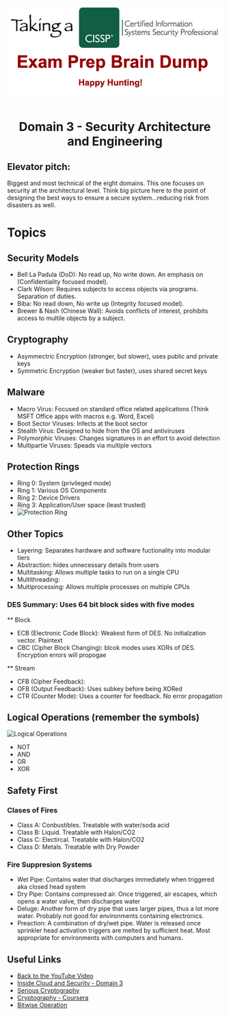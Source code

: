 ![Logo](https://github.com/n1cfury/takinacissp/blob/master/branding.png?raw=true)

# <p align=center>Domain 3 - Security Architecture and Engineering</p>

## Elevator pitch: 
Biggest and most technical of the eight domains. This one focuses on security at the architectural level. Think big picture here to the point of designing the best ways to ensure a secure system...reducing risk from disasters as well.


# Topics

## Security Models
- Bell La Padula (DoD): No read up, No write down. An emphasis on (Confidentiality focused model).
- Clark Wilson: Requires subjects to access objects via programs. Separation of duties.
- Biba: No read down, No write up (Integrity focused model).
- Brewer & Nash (Chinese Wall): Avoids conflicts of interest, prohibits access to multile objects by a subject.

## Cryptography
- Asymmectric Encryption (stronger, but slower), uses public and private keys
- Symmetric Encryption (weaker but faster), uses shared secret keys

## Malware
- Macro Virus: Focused on standard office related applications (Think MSFT Office apps with macros e.g. Word, Excel)
- Boot Sector Viruses: Infects at the boot sector
- Stealth Virus: Designed to hide from the OS and antiviruses
- Polymorphic Viruses: Changes signatures in an effort to avoid detection
- Multipartie Viruses: Speads via multiple vectors

## Protection Rings
- Ring 0: System (privileged mode)
- Ring 1: Various OS Components
- Ring 2: Device Drivers
- Ring 3: Application/User space (least trusted)
- ![Protection Ring](https://upload.wikimedia.org/wikipedia/commons/thumb/2/2f/Priv_rings.svg/600px-Priv_rings.svg.png)

## Other Topics
- Layering: Separates hardware and software fuctionality into modular tiers
- Abstraction: hides unnecessary details from users
- Multitasking: Allows multiple tasks to run on a single CPU
- Multithreading: 
- Multiprocessing: Allows multiple processes on multiple CPUs


### DES Summary: Uses 64 bit block sides with five modes
** Block
- ECB (Electronic Code Block): Weakest form of DES. No initialzation vector. Plaintext
- CBC (Cipher Block Changing): blcok modes uses XORs of DES. Encryption errors will propogae

** Stream
- CFB (Cipher Feedback): 
- OFB (Output Feedback): Uses subkey before being XORed
- CTR (Counter Mode): Uses a counter for feedback. No error propagation

## Logical Operations (remember the symbols)
![Logical Operations](https://www.researchgate.net/profile/Shaveta-Thakral/publication/307084597/figure/tbl2/AS:667033544978441@1536044598645/Function-Table-for-Logical-Operations.png)

- NOT 
- AND
- OR
- XOR

## Safety First
### Clases of Fires
- Class A: Conbustibles. Treatable with water/soda acid
- Class B: Liquid. Treatable with Halon/CO2
- Class C: Electircal. Treatable with Halon/CO2
- Class D: Metals. Treatable with Dry Powder

### Fire Suppresion Systems
- Wet Pipe: Contains water that discharges immediately when triggered aka closed head system
- Dry Pipe: Contains compressed air. Once triggered, air escapes, which opens a water valve, then discharges water
- Deluge: Another form of dry pipe that uses larger pipes, thus a lot more water. Probably not good for environments containing electronics.
- Preaction: A combination of dry/wet pipe. Water is released once sprinkler head activation triggers are melted by sufficient heat. Most appropriate for environments with computers and humans.

## Useful Links

- [Back to the YouTube Video](https://youtu.be/Y343SeisDxg)
- [Inside Cloud and Security - Domain 3](https://www.youtube.com/watch?v=iEBHjVcu_8s&list=PL7XJSuT7Dq_XPK_qmYMqfiBjbtHJRWigD&index=14)
- [Serious Cryptography](https://nostarch.com/seriouscrypto)
- [Cryptography - Coursera](https://www.coursera.org/learn/crypto)
- [Bitwise Operation](https://en.wikipedia.org/wiki/Bitwise_operation)
